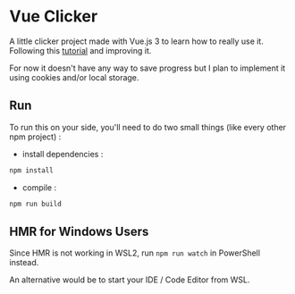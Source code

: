 # Vue Clicker

A little clicker project made with Vue.js 3 to learn how to really use it.
Following this [tutorial](https://prismic.io/blog/try-tutorial-vue-pinia) and improving it.

For now it doesn't have any way to save progress but I plan to implement it using cookies and/or local storage.

## Run
To run this on your side, you'll need to do two small things (like every other npm project) :
 - install dependencies :
```bash
npm install
```
 - compile :
```bash
npm run build
```

## HMR for Windows Users

Since HMR is not working in WSL2, run `npm run watch` in PowerShell instead.

An alternative would be to start your IDE / Code Editor from WSL.